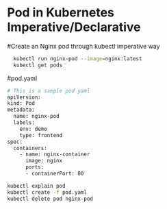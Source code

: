 # Pod in Kubernetes Imperative/Declarative
#Create an Nginx pod through kubectl imperative way
```sh
  kubectl run nginx-pod --image=nginx:latest
  kubectl get pods
```
#pod.yaml
```sh
# This is a sample pod yaml
apiVersion:
kind: Pod
metadata:
  name: nginx-pod
  labels:
    env: demo
    type: frontend
spec:
  containers:
    - name: nginx-container
      image: nginx
      ports:
      - containerPort: 80
```

```sh
kubectl explain pod
kubectl create -f pod.yaml
kubectl delete pod nginx-pod
```
